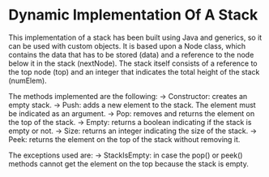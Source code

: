# Dynamic Implementation Of A Stack

This implementation of a stack has been built using Java and generics, so it can be used with custom objects.  It is based upon a Node class, which contains the data that has to be stored (data) and a reference to the node below it in the stack (nextNode).  The stack itself consists of a reference to the top node (top) and an integer that indicates the total height of the stack (numElem).

The methods implemented are the following:
-> Constructor: creates an empty stack.
-> Push: adds a new element to the stack. The element must be indicated as an argument.
-> Pop: removes and returns the element on the top of the stack.
-> Empty: returns a boolean indicating if the stack is empty or not.
-> Size: returns an integer indicating the size of the stack.
-> Peek: returns the element on the top of the stack without removing it.

The exceptions used are:
-> StackIsEmpty: in case the pop() or peek() methods cannot get the element on the top because the stack is empty.

